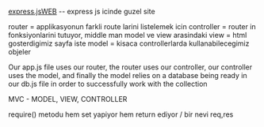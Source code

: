 [express.jsWEB](https://expressjs.com/)  -- express js icinde guzel site

router = applikasyonun farkli route larini listelemek icin
controller = router in fonksiyonlarini tutuyor, middle man model ve view arasindaki
view = html gosterdigimiz sayfa iste
model = kisaca controllerlarda kullanabilecegimiz objeler


Our app.js file uses our router, the router uses our controller, our controller uses the model, and finally the model relies on a database being ready in our db.js file in order to successfully work with the collection

MVC - MODEL, VIEW, CONTROLLER




require() metodu hem set yapiyor hem return ediyor / bir nevi req,res 